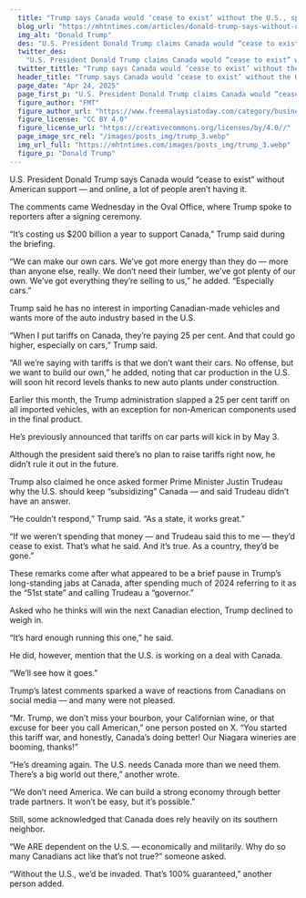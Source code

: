 ```yaml
---
  title: "Trump says Canada would ‘cease to exist’ without the U.S., sparking heated  reactions online"
  blog_url: "https://mhtntimes.com/articles/donald-trump-says-without-u-s-canada-would-cease-to-exist"
  img_alt: "Donald Trump"
  des: "U.S. President Donald Trump claims Canada would “cease to exist” without American support, sparking strong reactions online as Canadians push back against his remarks on tariffs, trade, and national dependence."
  twitter_des:
    "U.S. President Donald Trump claims Canada would “cease to exist” without American support, sparking strong reactions online as Canadians push back against his remarks on tariffs, trade, and national dependence."
  twitter_tittle: "Trump says Canada would ‘cease to exist’ without the U.S., sparking heated  reactions online"
  header_title: "Trump says Canada would ‘cease to exist’ without the U.S., sparking heated  reactions online"
  page_date: "Apr 24, 2025"
  page_first_p: "U.S. President Donald Trump claims Canada would “cease to exist” without American support, sparking strong reactions online as Canadians push back against his remarks on tariffs, trade, and national dependence."
  figure_author: "FMT"
  figure_author_url: "https://www.freemalaysiatoday.com/category/business/2024/12/05/openai-chief-believes-musk-will-not-abuse-government-power/"
  figure_license: "CC BY 4.0"
  figure_license_url: "https://creativecommons.org/licenses/by/4.0//"
  page_image_src_rel: "/images/posts_img/trump_3.webp"
  img_url_full: "https://mhtntimes.com/images/posts_img/trump_3.webp"
  figure_p: "Donald Trump"
---
```


U.S. President Donald Trump says Canada would “cease to exist” without American support — and online, a lot of people aren’t having it.

The comments came Wednesday in the Oval Office, where Trump spoke to reporters after a signing ceremony.

“It’s costing us $200 billion a year to support Canada,” Trump said during the briefing.

“We can make our own cars. We’ve got more energy than they do — more than anyone else, really. We don’t need their lumber, we’ve got plenty of our own. We’ve got everything they’re selling to us,” he added. “Especially cars.”

Trump said he has no interest in importing Canadian-made vehicles and wants more of the auto industry based in the U.S.

“When I put tariffs on Canada, they’re paying 25 per cent. And that could go higher, especially on cars,” Trump said.

“All we’re saying with tariffs is that we don’t want their cars. No offense, but we want to build our own,” he added, noting that car production in the U.S. will soon hit record levels thanks to new auto plants under construction.

Earlier this month, the Trump administration slapped a 25 per cent tariff on all imported vehicles, with an exception for non-American components used in the final product.

He’s previously announced that tariffs on car parts will kick in by May 3.

Although the president said there’s no plan to raise tariffs right now, he didn’t rule it out in the future.

Trump also claimed he once asked former Prime Minister Justin Trudeau why the U.S. should keep “subsidizing” Canada — and said Trudeau didn’t have an answer.

“He couldn’t respond,” Trump said. “As a state, it works great.”

“If we weren’t spending that money — and Trudeau said this to me — they’d cease to exist. That’s what he said. And it’s true. As a country, they’d be gone.”

These remarks come after what appeared to be a brief pause in Trump’s long-standing jabs at Canada, after spending much of 2024 referring to it as the “51st state” and calling Trudeau a “governor.”

Asked who he thinks will win the next Canadian election, Trump declined to weigh in.

“It’s hard enough running this one,” he said.

He did, however, mention that the U.S. is working on a deal with Canada.

“We’ll see how it goes.”

Trump’s latest comments sparked a wave of reactions from Canadians on social media — and many were not pleased.

“Mr. Trump, we don’t miss your bourbon, your Californian wine, or that excuse for beer you call American,” one person posted on X. “You started this tariff war, and honestly, Canada’s doing better! Our Niagara wineries are booming, thanks!”

“He’s dreaming again. The U.S. needs Canada more than we need them. There’s a big world out there,” another wrote.

“We don’t need America. We can build a strong economy through better trade partners. It won’t be easy, but it’s possible.”

Still, some acknowledged that Canada does rely heavily on its southern neighbor.

“We ARE dependent on the U.S. — economically and militarily. Why do so many Canadians act like that’s not true?” someone asked.

“Without the U.S., we’d be invaded. That’s 100% guaranteed,” another person added.
